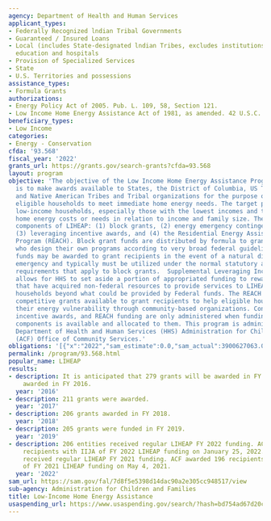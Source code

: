 ```yaml
---
agency: Department of Health and Human Services
applicant_types:
- Federally Recognized lndian Tribal Governments
- Guaranteed / Insured Loans
- Local (includes State-designated lndian Tribes, excludes institutions of higher
  education and hospitals
- Provision of Specialized Services
- State
- U.S. Territories and possessions
assistance_types:
- Formula Grants
authorizations:
- Energy Policy Act of 2005. Pub. L. 109, 58, Section 121.
- Low Income Home Energy Assistance Act of 1981, as amended. 42 U.S.C. &sect; 8621-30.
beneficiary_types:
- Low Income
categories:
- Energy - Conservation
cfda: '93.568'
fiscal_year: '2022'
grants_url: https://grants.gov/search-grants?cfda=93.568
layout: program
objective: 'The objective of the Low Income Home Energy Assistance Program (LIHEAP)
  is to make awards available to States, the District of Columbia, US Territories,
  and Native American Tribes and Tribal organizations for the purpose of assisting
  eligible households to meet immediate home energy needs. The target population is
  low-income households, especially those with the lowest incomes and the highest
  home energy costs or needs in relation to income and family size. There are four
  components of LIHEAP: (1) block grants, (2) energy emergency contingency funds,
  (3) leveraging incentive awards, and (4) the Residential Energy Assistance Challenge
  Program (REACH). Block grant funds are distributed by formula to grant recipients
  who design their own programs according to very broad federal guidelines. Contingency
  funds may be awarded to grant recipients in the event of a natural disaster or other
  emergency and typically must be utilized under the normal statutory and regulatory
  requirements that apply to block grants.  Supplemental Leveraging Incentive funds
  allows for HHS to set aside a portion of appropriated funding to reward grant recipients
  that have acquired non-federal resources to provide services to LIHEAP-eligible
  households beyond what could be provided by Federal funds. The REACH program makes
  competitive grants available to grant recipients to help eligible households reduce
  their energy vulnerability through community-based organizations. Contingency funds,  leveraging
  incentive awards, and REACH funding are only administered when funding for those
  components is available and allocated to them. This program is administered by the
  Department of Health and Human Services (HHS) Administration for Children and Families
  (ACF) Office of Community Services.'
obligations: '[{"x":"2022","sam_estimate":0.0,"sam_actual":3900627063.0,"usa_spending_actual":3883310303.76},{"x":"2023","sam_estimate":6060096000.0,"sam_actual":0.0,"usa_spending_actual":6078239510.69},{"x":"2024","sam_estimate":4169986000.0,"sam_actual":0.0,"usa_spending_actual":4091999443.88}]'
permalink: /program/93.568.html
popular_name: LIHEAP
results:
- description: It is anticipated that 279 grants will be awarded in FY 2016. 211 grants
    awarded in FY 2016.
  year: '2016'
- description: 211 grants were awarded.
  year: '2017'
- description: 206 grants awarded in FY 2018.
  year: '2018'
- description: 205 grants were funded in FY 2019.
  year: '2019'
- description: 206 entities received regular LIHEAP FY 2022 funding. ACF awarded 192
    recipients with IIJA of FY 2022 LIHEAP funding on January 25, 2022. 206 entities
    received regular LIHEAP FY 2021 funding. ACF awarded 196 recipients with ARPA
    of FY 2021 LIHEAP funding on May 4, 2021.
  year: '2022'
sam_url: https://sam.gov/fal/7d8f5e5398d14dac90a2e305cc948517/view
sub-agency: Administration for Children and Families
title: Low-Income Home Energy Assistance
usaspending_url: https://www.usaspending.gov/search/?hash=bd754ad67d20c7dd624eaac5042e55bf
---
```

